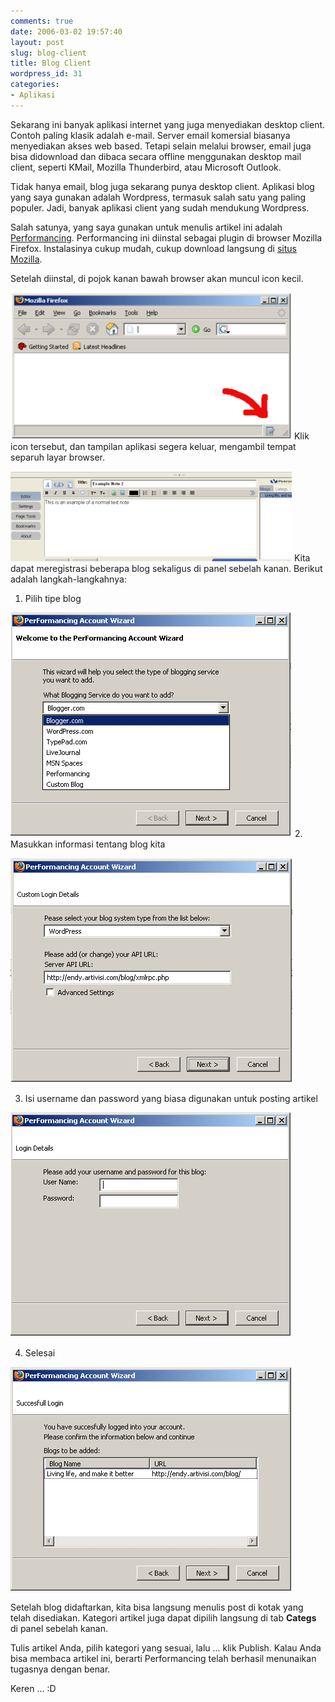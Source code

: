 ```yaml
---
comments: true
date: 2006-03-02 19:57:40
layout: post
slug: blog-client
title: Blog Client
wordpress_id: 31
categories:
- Aplikasi
---
```


Sekarang ini banyak aplikasi internet yang juga menyediakan desktop client. Contoh paling klasik adalah e-mail. Server email komersial biasanya menyediakan akses web based. Tetapi selain melalui browser, email juga bisa didownload dan dibaca secara offline menggunakan desktop mail client, seperti KMail, Mozilla Thunderbird, atau Microsoft Outlook.

Tidak hanya email, blog juga sekarang punya desktop client. Aplikasi blog yang saya gunakan adalah Wordpress, termasuk salah satu yang paling populer. Jadi, banyak aplikasi client yang sudah mendukung Wordpress.

Salah satunya, yang saya gunakan untuk menulis artikel ini adalah [Performancing](http://www.performancing.com). Performancing ini diinstal sebagai plugin di browser Mozilla Firefox. Instalasinya cukup mudah, cukup download langsung di [situs Mozilla](https://addons.mozilla.org/extensions/moreinfo.php?id=1730&application=firefox).

Setelah diinstal, di pojok kanan bawah browser akan muncul icon kecil.

![Mozilla with Performancing](/images/uploads/2006/03/mozilla.png)
Klik icon tersebut, dan tampilan aplikasi segera keluar, mengambil tempat separuh layar browser.

![Performancing User Interface](/images/uploads/2006/03/performancing.png)
Kita dapat meregistrasi beberapa blog sekaligus di panel sebelah kanan. Berikut adalah langkah-langkahnya:

1. Pilih tipe blog

![Select Blog type](/images/uploads/2006/03/01.%20Select.png)
2. Masukkan informasi tentang blog kita

![Blog URL](/images/uploads/2006/03/02.%20URL.png)

3. Isi username dan password yang biasa digunakan untuk posting artikel

![Enter username and password](/images/uploads/2006/03/03.%20Username.png)

4. Selesai

![Finished !!!](/images/uploads/2006/03/04.%20Finish.png)

Setelah blog didaftarkan, kita bisa langsung menulis post di kotak yang telah disediakan. Kategori artikel juga dapat dipilih langsung di tab **Categs** di panel sebelah kanan.

Tulis artikel Anda, pilih kategori yang sesuai, lalu ... klik Publish.
Kalau Anda bisa membaca artikel ini, berarti Performancing telah berhasil menunaikan tugasnya dengan benar.

Keren ... :D
